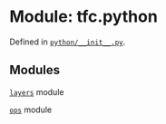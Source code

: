 
# Module: tfc.python



Defined in [`python/__init__.py`](https://github.com/tensorflow/compression/tree/master/python/__init__.py).

<!-- Placeholder for "Used in" -->



## Modules

[`layers`](../tfc/python/layers.md) module

[`ops`](../tfc/python/ops.md) module

